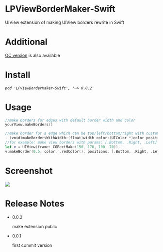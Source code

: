 # LPViewBorderMaker-Swift

UIView extension of making UIView borders rewrite in Swift

# Additional

[OC version](https://github.com/litt1e-p/LPViewBorderMaker) is also available

# Install

###### `pod 'LPViewBorderMaker-Swift', '~> 0.0.2'`

# Usage

```swift
//make borders for edges with default border width and color
yourView.makeBorders()

//make border for a edge which can be top/left/bottom/right with custom border width and color 
- (void)makeBordersWithWidth:(float)width color:(UIColor *)color position:(LPBorderPosition)position;
//for example: make view borders with params:`[.Bottom, .Right, .Left]`
let v = UIView(frame: CGRectMake(150, 170, 100, 70))
v.makeBorder(0.5, color: .redColor(), positions: [.Bottom, .Right, .Left])
```

# Screenshot

![](https://github.com/litt1e-p/LPViewBorderMaker/blob/master/screenshot.png)

# Release Notes

- 0.0.2

  make extension public
  
- 0.0.1

  first commit version
